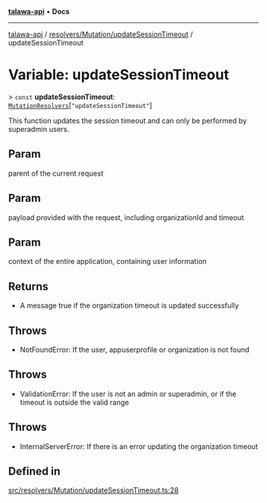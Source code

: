 [**talawa-api**](../../../../README.md) • **Docs**

***

[talawa-api](../../../../modules.md) / [resolvers/Mutation/updateSessionTimeout](../README.md) / updateSessionTimeout

# Variable: updateSessionTimeout

\> `const` **updateSessionTimeout**: [`MutationResolvers`](../../../../types/generatedGraphQLTypes/type-aliases/MutationResolvers.md)\[`"updateSessionTimeout"`\]

This function updates the session timeout and can only be performed by superadmin users.

## Param

parent of the current request

## Param

payload provided with the request, including organizationId and timeout

## Param

context of the entire application, containing user information

## Returns

- A message true if the organization timeout is updated successfully

## Throws

- NotFoundError: If the user, appuserprofile or organization is not found

## Throws

- ValidationError: If the user is not an admin or superadmin, or if the timeout is outside the valid range

## Throws

- InternalServerError: If there is an error updating the organization timeout

## Defined in

[src/resolvers/Mutation/updateSessionTimeout.ts:28](https://github.com/PalisadoesFoundation/talawa-api/blob/bba5d82264abb62b9e358a3d3fe1af18a8a8f6e4/src/resolvers/Mutation/updateSessionTimeout.ts#L28)
